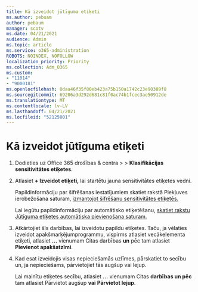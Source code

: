 ```yaml
---
title: Kā izveidot jūtīguma etiķeti
ms.author: pebuam
author: pebaum
manager: scotv
ms.date: 04/21/2021
audience: Admin
ms.topic: article
ms.service: o365-administration
ROBOTS: NOINDEX, NOFOLLOW
localization_priority: Priority
ms.collection: Adm_O365
ms.custom:
- "11014"
- "9000181"
ms.openlocfilehash: 0daa46f35f80eb423a75b150a1742c23e90389f8
ms.sourcegitcommit: 69206a3d292d681c81f0ac74b1fcec3ae50912de
ms.translationtype: MT
ms.contentlocale: lv-LV
ms.lasthandoff: 04/21/2021
ms.locfileid: "52125001"
---
```

# <a name="how-to-create-a-sensitivity-label"></a>Kā izveidot jūtīguma etiķeti

1. Dodieties uz Office 365 drošības & centra >   >  **Klasifikācijas sensitivitātes etiķetes**.

1. Atlasiet **+ Izveidot etiķeti,** lai startētu jauna sensitivitātes etiķetes vedni.

    Papildinformāciju par šifrēšanas iestatījumiem skatiet rakstā Piekļuves ierobežošana saturam, [izmantojot šifrēšanu sensitivitātes etiķetēs.](https://go.microsoft.com/fwlink/?linkid=2106331)

    Lai iegūtu papildinformāciju par automātisko etiķetēšanu, [skatiet rakstu Jūtīguma etiķetes automātiska pievienošana saturam.](https://go.microsoft.com/fwlink/?linkid=2105837)

1. Atkārtojiet šīs darbības, lai izveidotu papildu etiķetes. Taču, ja vēlaties izveidot apakšmarķējumprogrammu, vispirms atlasiet vecākelementa etiķeti, atlasiet **...** vienumam Citas darbības **un** pēc tam atlasiet **Pievienot apakšatzīmi**.

1. Kad esat izveidojis visas nepieciešamās uzlīmes, pārskatiet to secību un, ja nepieciešams, pārvietojiet tās augšup vai lejup. 
    
    Lai mainītu etiķetes secību, atlasiet **...** vienumam Citas **darbības un pēc** tam atlasiet Pārvietot augšup **vai** **Pārvietot lejup**.
